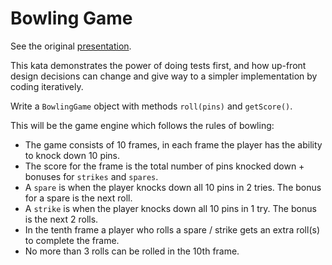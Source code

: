 # Bowling Game
See the original [presentation](http://butunclebob.com/ArticleS.UncleBob.TheBowlingGameKata).

This kata demonstrates the power of doing tests first, and how up-front design decisions can change
and give way to a simpler implementation by coding iteratively.

Write a `BowlingGame` object with methods `roll(pins)` and `getScore()`.

This will be the game engine which follows the rules of bowling:

* The game consists of 10 frames, in each frame the player has the ability to knock down 10 pins.
* The score for the frame is the total number of pins knocked down + bonuses for `strikes` and `spares`.
* A `spare` is when the player knocks down all 10 pins in 2 tries. The bonus for a spare is the next roll.
* A `strike` is when the player knocks down all 10 pins in 1 try. The bonus is the next 2 rolls.
* In the tenth frame a player who rolls a spare / strike gets an extra roll(s) to complete the frame.
* No more than 3 rolls can be rolled in the 10th frame.
